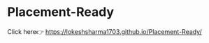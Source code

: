 # Placement-Ready

Click here👉 <a href="https://lokeshsharma1703.github.io/Placement-Ready/">https://lokeshsharma1703.github.io/Placement-Ready/</a>
